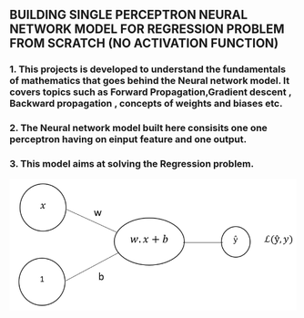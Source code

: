 ## BUILDING SINGLE PERCEPTRON NEURAL NETWORK MODEL FOR REGRESSION PROBLEM FROM SCRATCH (NO ACTIVATION FUNCTION)
### 1. This projects is developed to understand the fundamentals of mathematics that goes behind the Neural network model. It covers topics such as Forward Propagation,Gradient descent , Backward propagation , concepts of weights and biases etc.
### 2. The Neural network model built here consisits one one perceptron having on einput feature and one output.
### 3. This model aims at solving the Regression problem.
![image alt](https://github.com/Rahul24qwerty/Building-Neural-Network-with-Single-Perceptron-for-Regression-Model-from-Scratch/blob/1bd83dded3291df5f0ade66eb2e15052474f7a20/nn_model.PNG)
